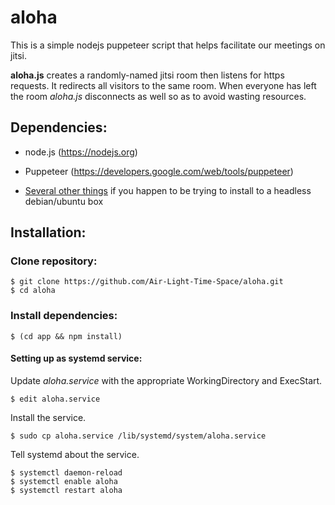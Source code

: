 aloha
=====
This is a simple nodejs puppeteer script that helps facilitate our meetings on
jitsi.

**aloha.js** creates a randomly-named jitsi room then listens for https requests. It
redirects all visitors to the same room. When everyone has left the room *aloha.js*
disconnects as well so as to avoid wasting resources.

## Dependencies:

 - node.js  (https://nodejs.org)

 - Puppeteer (https://developers.google.com/web/tools/puppeteer)

 - [Several other things](https://github.com/puppeteer/puppeteer/issues/290#issuecomment-322838700) if you happen to be trying to install to a headless debian/ubuntu box

## Installation:

### Clone repository:
    $ git clone https://github.com/Air-Light-Time-Space/aloha.git
    $ cd aloha

### Install dependencies:
    $ (cd app && npm install)

#### Setting up as systemd service:

Update *aloha.service* with the appropriate WorkingDirectory and ExecStart.

    $ edit aloha.service

Install the service.

    $ sudo cp aloha.service /lib/systemd/system/aloha.service

Tell systemd about the service.
    
    $ systemctl daemon-reload
    $ systemctl enable aloha
    $ systemctl restart aloha

